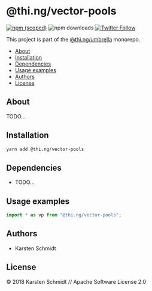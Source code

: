 # @thi.ng/vector-pools

[![npm (scoped)](https://img.shields.io/npm/v/@thi.ng/vector-pools.svg)](https://www.npmjs.com/package/@thi.ng/vector-pools)
![npm downloads](https://img.shields.io/npm/dm/@thi.ng/vector-pools.svg)
[![Twitter Follow](https://img.shields.io/twitter/follow/thing_umbrella.svg?style=flat-square&label=twitter)](https://twitter.com/thing_umbrella)

This project is part of the
[@thi.ng/umbrella](https://github.com/thi-ng/umbrella/) monorepo.

<!-- TOC depthFrom:2 depthTo:3 -->

- [About](#about)
- [Installation](#installation)
- [Dependencies](#dependencies)
- [Usage examples](#usage-examples)
- [Authors](#authors)
- [License](#license)

<!-- /TOC -->

## About

TODO...

## Installation

```bash
yarn add @thi.ng/vector-pools
```

## Dependencies

- TODO...

## Usage examples

```ts
import * as vp from "@thi.ng/vector-pools";
```

## Authors

- Karsten Schmidt

## License

&copy; 2018 Karsten Schmidt // Apache Software License 2.0
